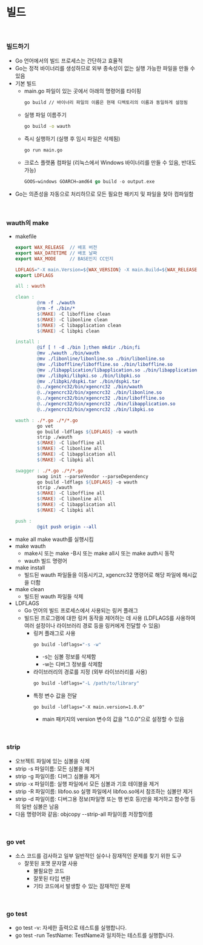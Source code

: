 
# 빌드
<br/>

### 빌드하기
  + Go 언어에서의 빌드 프로세스는 간단하고 효율적
  + Go는 정적 바이너리를 생성하므로 외부 종속성이 없는 실행 가능한 파일을 만들 수 있음
  + 기본 빌드
    + main.go 파일이 있는 곳에서 아래의 명령어를 타이핑
      ```bash
      go build // 바이너리 파일의 이름은 현재 디렉토리의 이름과 동일하게 설정됨
      ```
    + 실행 파일 이름주기
      ```bash
      go build -o wauth
      ```
    + 즉시 실행하기 (실행 후 임시 파일은 삭제됨)
      ```bash
      go run main.go
      ```
    + 크로스 플랫폼 컴파일 (리눅스에서 Windows 바이너리를 만들 수 있음, 반대도 가능)
      ```go
      GOOS=windows GOARCH=amd64 go build -o output.exe
      ```
  + Go는 의존성을 자동으로 처리하므로 모든 필요한 패키지 및 파일을 찾아 컴파일함
<br/>

### wauth의 make
  + makefile
    ```makefile
    export WAX_RELEASE  // 배포 버전
    export WAX_DATETIME // 배포 날짜
    export WAX_MODE     // BASE인지 CC인지

    LDFLAGS="-X main.Version=${WAX_VERSION} -X main.Build=${WAX_RELEASE}${WAX_DATETIME} -X main.MODE=${WAX_MODE} -w -s"
    export LDFLAGS

    all : wauth

    clean :
            @rm -f ./wauth
            @rm -f ./bin/*
            $(MAKE) -C liboffline clean
            $(MAKE) -C libonline clean
            $(MAKE) -C libapplication clean
            $(MAKE) -C libpki clean

    install :
            @if [ ! -d ./bin ];then mkdir ./bin;fi
            @mv ./wauth ./bin/wauth
            @mv ./libonline/libonline.so ./bin/libonline.so
            @mv ./liboffline/liboffline.so ./bin/liboffline.so
            @mv ./libapplication/libapplication.so ./bin/libapplication.so
            @mv ./libpki/libpki.so ./bin/libpki.so
            @mv ./libpki/dspki.tar ./bin/dspki.tar
            @../xgencrc32/bin/xgencrc32 ./bin/wauth
            @../xgencrc32/bin/xgencrc32 ./bin/libonline.so
            @../xgencrc32/bin/xgencrc32 ./bin/liboffline.so
            @../xgencrc32/bin/xgencrc32 ./bin/libapplication.so
            @../xgencrc32/bin/xgencrc32 ./bin/libpki.so

    wauth : ./*.go ./*/*.go
            go vet
            go build -ldflags ${LDFLAGS} -o wauth
            strip ./wauth
            $(MAKE) -C liboffline all
            $(MAKE) -C libonline all
            $(MAKE) -C libapplication all
            $(MAKE) -C libpki all

    swagger : ./*.go ./*/*.go
            swag init --parseVendor --parseDependency
            go build -ldflags ${LDFLAGS} -o wauth
            strip ./wauth
            $(MAKE) -C liboffline all
            $(MAKE) -C libonline all
            $(MAKE) -C libapplication all
            $(MAKE) -C libpki all

    push :
            @git push origin --all
    ```
  + make all
    make wauth를 실행시킴
  + make wauth
    + make시 또는 make -B시 또는 make all시 또는 make auth시 동작
    + wauth 빌드 명령어
  + make install
    + 빌드된 wauth 파일들을 이동시키고, xgencrc32 명령어로 해당 파일에 해시값을 더함
  + make clean
    + 빌드된 wauth 파일들 삭제
  + LDFLAGS
    + Go 언어의 빌드 프로세스에서 사용되는 링커 플래그
    + 빌드된 프로그램에 대한 링커 동작을 제어하는 데 사용 (LDFLAGS를 사용하여 여러 설정이나 라이브러리 경로 등을 링커에게 전달할 수 있음)
      + 링커 플래그로 사용
        ```makefile
        go build -ldflags="-s -w"
        ```
        + -s는 심볼 정보를 삭제함
        + -w는 디버그 정보를 삭제함
      + 라이브러리의 경로를 지정 (외부 라이브러리를 사용)
        ```makefile
        go build -ldflags="-L /path/to/library"
        ```
      + 특정 변수 값을 전달
        ```
        go build -ldflags="-X main.version=1.0.0"
        ```
        + main 패키지의 version 변수의 값을 "1.0.0"으로 설정할 수 있음
<br/>

### strip
  + 오브젝트 파일에 있는 심볼을 삭제
  + strip -s 파일이름: 모든 심볼을 제거
  + strip -g 파일이름: 디버그 심볼을 제거
  + strip -x 파일이름: 실행 파일에서 모든 심볼과 기호 테이블을 제거
  + strip -R 파일이름: libfoo.so 실행 파일에서 libfoo.so에서 참조하는 심볼만 제거
  + strip -d 파일이름: 디버그용 정보(파일명 또는 행 번호 등)만을 제거하고 함수명 등의 일반 심볼은 남음
  + 다음 명령어와 같음: objcopy --strip-all 파일이름 저장할이름
<br/>

### go vet
  + 소스 코드를 검사하고 일부 일반적인 실수나 잠재적인 문제를 찾기 위한 도구
    * 잘못된 포맷 문자열 사용
	  * 불필요한 코드
	  * 잘못된 타입 변환
	  * 기타 코드에서 발생할 수 있는 잠재적인 문제
<br/>

### go test
  + go test -v: 자세한 출력으로 테스트를 실행합니다.
  + go test -run TestName: TestName과 일치하는 테스트를 실행합니다.